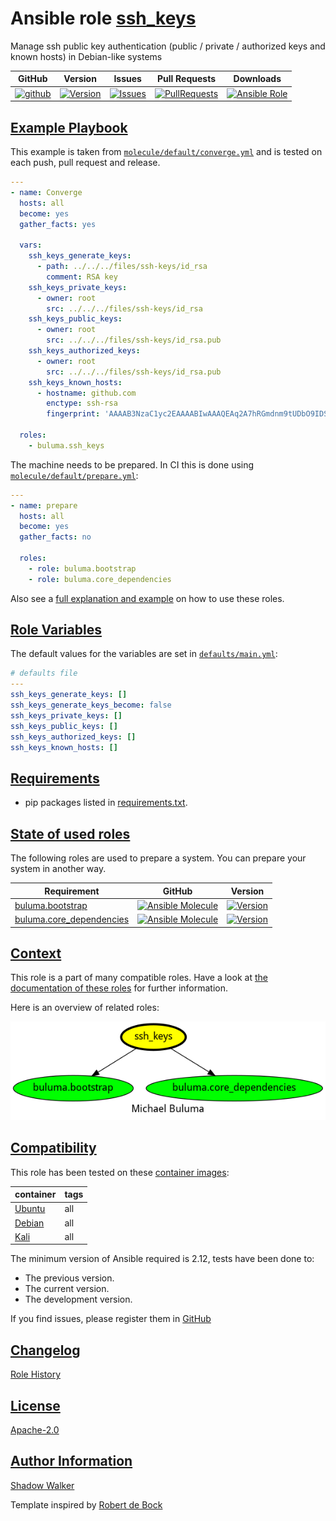# Ansible role [ssh_keys](https://galaxy.ansible.com/ui/standalone/roles/buluma/ssh_keys/documentation)

Manage ssh public key authentication (public / private / authorized keys and known hosts) in Debian-like systems

|GitHub|Version|Issues|Pull Requests|Downloads|
|------|-------|------|-------------|---------|
|[![github](https://github.com/buluma/ansible-role-ssh_keys/actions/workflows/molecule.yml/badge.svg)](https://github.com/buluma/ansible-role-ssh_keys/actions/workflows/molecule.yml)|[![Version](https://img.shields.io/github/release/buluma/ansible-role-ssh_keys.svg)](https://github.com/buluma/ansible-role-ssh_keys/releases/)|[![Issues](https://img.shields.io/github/issues/buluma/ansible-role-ssh_keys.svg)](https://github.com/buluma/ansible-role-ssh_keys/issues/)|[![PullRequests](https://img.shields.io/github/issues-pr-closed-raw/buluma/ansible-role-ssh_keys.svg)](https://github.com/buluma/ansible-role-ssh_keys/pulls/)|[![Ansible Role](https://img.shields.io/ansible/role/d/buluma/ssh_keys)](https://galaxy.ansible.com/ui/standalone/roles/buluma/ssh_keys/documentation)|

## [Example Playbook](#example-playbook)

This example is taken from [`molecule/default/converge.yml`](https://github.com/buluma/ansible-role-ssh_keys/blob/master/molecule/default/converge.yml) and is tested on each push, pull request and release.

```yaml
---
- name: Converge
  hosts: all
  become: yes
  gather_facts: yes

  vars:
    ssh_keys_generate_keys:
      - path: ../../../files/ssh-keys/id_rsa
        comment: RSA key
    ssh_keys_private_keys:
      - owner: root
        src: ../../../files/ssh-keys/id_rsa
    ssh_keys_public_keys:
      - owner: root
        src: ../../../files/ssh-keys/id_rsa.pub
    ssh_keys_authorized_keys:
      - owner: root
        src: ../../../files/ssh-keys/id_rsa.pub
    ssh_keys_known_hosts:
      - hostname: github.com
        enctype: ssh-rsa
        fingerprint: 'AAAAB3NzaC1yc2EAAAABIwAAAQEAq2A7hRGmdnm9tUDbO9IDSwBK6TbQa+PXYPCPy6rbTrTtw7PHkccKrpp0yVhp5HdEIcKr6pLlVDBfOLX9QUsyCOV0wzfjIJNlGEYsdlLJizHhbn2mUjvSAHQqZETYP81eFzLQNnPHt4EVVUh7VfDESU84KezmD5QlWpXLmvU31/yMf+Se8xhHTvKSCZIFImWwoG6mbUoWf9nzpIoaSjB+weqqUUmpaaasXVal72J+UX2B+2RPW3RcT0eOzQgqlJL3RKrTJvdsjE3JEAvGq3lGHSZXy28G3skua2SmVi/w4yCE6gbODqnTWlg7+wC604ydGXA8VJiS5ap43JXiUFFAaQ=='

  roles:
    - buluma.ssh_keys
```

The machine needs to be prepared. In CI this is done using [`molecule/default/prepare.yml`](https://github.com/buluma/ansible-role-ssh_keys/blob/master/molecule/default/prepare.yml):

```yaml
---
- name: prepare
  hosts: all
  become: yes
  gather_facts: no

  roles:
    - role: buluma.bootstrap
    - role: buluma.core_dependencies
```

Also see a [full explanation and example](https://buluma.github.io/how-to-use-these-roles.html) on how to use these roles.

## [Role Variables](#role-variables)

The default values for the variables are set in [`defaults/main.yml`](https://github.com/buluma/ansible-role-ssh_keys/blob/master/defaults/main.yml):

```yaml
# defaults file
---
ssh_keys_generate_keys: []
ssh_keys_generate_keys_become: false
ssh_keys_private_keys: []
ssh_keys_public_keys: []
ssh_keys_authorized_keys: []
ssh_keys_known_hosts: []
```

## [Requirements](#requirements)

- pip packages listed in [requirements.txt](https://github.com/buluma/ansible-role-ssh_keys/blob/master/requirements.txt).

## [State of used roles](#state-of-used-roles)

The following roles are used to prepare a system. You can prepare your system in another way.

| Requirement | GitHub | Version |
|-------------|--------|--------|
|[buluma.bootstrap](https://galaxy.ansible.com/buluma/bootstrap)|[![Ansible Molecule](https://github.com/buluma/ansible-role-bootstrap/actions/workflows/molecule.yml/badge.svg)](https://github.com/buluma/ansible-role-bootstrap/actions/workflows/molecule.yml)|[![Version](https://img.shields.io/github/release/buluma/ansible-role-bootstrap.svg)](https://github.com/shadowwalker/ansible-role-bootstrap)|
|[buluma.core_dependencies](https://galaxy.ansible.com/buluma/core_dependencies)|[![Ansible Molecule](https://github.com/buluma/ansible-role-core_dependencies/actions/workflows/molecule.yml/badge.svg)](https://github.com/buluma/ansible-role-core_dependencies/actions/workflows/molecule.yml)|[![Version](https://img.shields.io/github/release/buluma/ansible-role-core_dependencies.svg)](https://github.com/shadowwalker/ansible-role-core_dependencies)|

## [Context](#context)

This role is a part of many compatible roles. Have a look at [the documentation of these roles](https://buluma.github.io/) for further information.

Here is an overview of related roles:

![dependencies](https://raw.githubusercontent.com/buluma/ansible-role-ssh_keys/png/requirements.png "Dependencies")

## [Compatibility](#compatibility)

This role has been tested on these [container images](https://hub.docker.com/u/buluma):

|container|tags|
|---------|----|
|[Ubuntu](https://hub.docker.com/repository/docker/buluma/ubuntu/general)|all|
|[Debian](https://hub.docker.com/repository/docker/buluma/debian/general)|all|
|[Kali](https://hub.docker.com/repository/docker/buluma/kali/general)|all|

The minimum version of Ansible required is 2.12, tests have been done to:

- The previous version.
- The current version.
- The development version.

If you find issues, please register them in [GitHub](https://github.com/buluma/ansible-role-ssh_keys/issues)

## [Changelog](#changelog)

[Role History](https://github.com/buluma/ansible-role-ssh_keys/blob/master/CHANGELOG.md)

## [License](#license)

[Apache-2.0](https://github.com/buluma/ansible-role-ssh_keys/blob/master/LICENSE)

## [Author Information](#author-information)

[Shadow Walker](https://buluma.github.io/)


Template inspired by [Robert de Bock](https://github.com/robertdebock)
